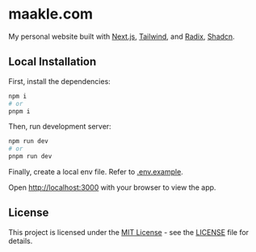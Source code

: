 # maakle.com

My personal website built with [Next.js](https://nextjs.org/), [Tailwind](https://tailwindcss.org/), and [Radix](https://www.radix-ui.com/), [Shadcn](https://ui.shadcn.com/).

## Local Installation

First, install the dependencies:

```bash
npm i
# or
pnpm i
```

Then, run development server:

```bash
npm run dev
# or
pnpm run dev
```

Finally, create a local env file. Refer to [.env.example](./.env.example).

Open [http://localhost:3000](http://localhost:3000) with your browser to view the app.

## License

This project is licensed under the [MIT License](https://opensource.org/licenses/MIT) - see the [LICENSE](LICENSE) file for details.
